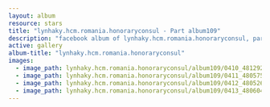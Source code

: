 ```yaml
---
layout: album
resource: stars
title: "lynhaky.hcm.romania.honoraryconsul - Part album109"
description: "facebook album of lynhaky.hcm.romania.honoraryconsul, part album109."
active: gallery
album-title: "lynhaky.hcm.romania.honoraryconsul"
images:
  - image_path: lynhaky.hcm.romania.honoraryconsul/album109/0410_481292390_1172680754215883_705919765666844300_n.jpg
  - image_path: lynhaky.hcm.romania.honoraryconsul/album109/0411_480575501_1172680800882545_2600815963342555459_n.jpg
  - image_path: lynhaky.hcm.romania.honoraryconsul/album109/0412_480526310_1172680924215866_8977367737791785993_n.jpg
  - image_path: lynhaky.hcm.romania.honoraryconsul/album109/0413_480604415_1172680794215879_6140855417183701639_n.jpg
---
```

